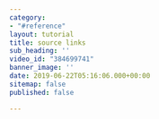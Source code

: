 ```yaml
---
category:
- "#reference"
layout: tutorial
title: source links
sub_heading: ''
video_id: "384699741"
banner_image: ''
date: 2019-06-22T05:16:06.000+00:00
sitemap: false
published: false

---
```

